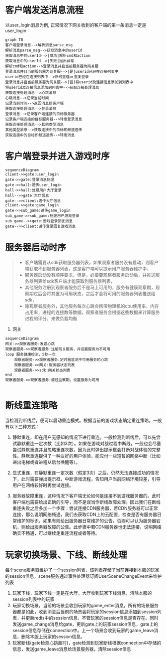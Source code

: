 

# 客户端发送消息流程

以user_login消息为例, 正常情况下网关收到的客户端的第一条消息一定是user_login

```mermaid
graph TB
客户端登录消息-->解析消息parse_msg
解析消息parse_msg-->获取消息中的userId
获取消息中的userId-->|成功|解析cmd和action
获取消息中的userId-->|失败|抛出异常
解析cmd和action-->登录消息并且当前服务器为网关服
登录消息并且当前服务器为网关服-->|是|userid已经在连接列表中
userid已经在连接列表中-->断线重连or重复登录
登录消息并且当前服务器为网关服-->|否|将userid及连接信息添加到列表中
将userid及连接信息添加到列表中-->获取连接处理消息
获取连接处理消息-->心跳消息
心跳消息-->记录当前时间
记录当前时间-->返回消息给客户端
获取连接处理消息-->登录消息
登录消息-->记录客户端连接的目标服务器
记录客户端连接的目标服务器-->转发登录消息
获取连接处理消息-->其他类型消息
其他类型消息-->获取连接中的目标即频道透传
获取连接中的目标即频道透传-->转发消息
```

# 客户端登录并进入游戏时序

```mermaid
sequenceDiagram
client->>gate:user_login
gate->>gate:登录消息处理
gate->>hall:透传user_login
hall->>hall:处理用户大厅登录
hall-->>gate:大厅信息
gate-->>client:透传大厅信息
client->>gate:game_login
gate->>sub_game:透传game_login
sub_game->>sub_game:处理用户游戏登录
sub_game-->>gate:游戏登录回复消息
gate-->>client:透传登录回复游戏消息

```





# 服务器启动时序

> + 客户端需要从sdk获取服务器列表，如果观察者服务没有启动，则客户端获取不到服务器列表，这是客户端可以提示用户服务器维护中，
> + 服务器启动没有顺序要求，但是，必要要观察者服务启动后，并推送服务器列表给sdk客户端才能获取到服务器列表，
> + 其他服务注册到观察者服务后不是马上可用的，服务有健康观察期，观察期过后会将其置为可用状态，之后才会将可用的服务器列表推送给sdk，
> + 除观察者服务外，其他服务每次心跳会携带物理机的cpu使用率，内存占用率，进程的连接数等数据，观察者服务会根据这些数据来计算服务进程的评分，来做负载均衡

1. 网关

```mermaid
sequenceDiagram
网关->>观察者服务:发送心跳
观察者服务->>观察者服务:注册网关服务，并设置服务为不可用
loop 服务健康检测，5秒一次
	观察者服务->>观察者服务:定时器监测不可用服务的心跳
	观察者服务->>网关:服务器状态列表
	观察者服务->>sdk:网关状态列表
end
观察者服务->>观察者服务:渡过监察期，设置服务为可用


```



# 断线重连策略

当检测到断线后，便可以启动重连模式。根据当前的游戏状态确定重连策略，一般有以下三种方式：

1) 静默重连，即在用户无感知的情况下进行重连。一般检测到断线后，可以先尝试静默重连一定次数（比如3次）。如果在游戏对战过程中断线，一般也会尽量尝试静默重连并且忽略重连次数，因为此时弹出提示框会打断对战体验的完整性。静默重连提供了一种友好的用户体验，能应付一些短暂的网络中断（比如进出电梯或者进程从后台唤醒等）。

2) 显式重连，在静默重连一定次数（假定3次）之后，仍然无法连接成功的情况下，此时需要弹出提示框，中断游戏流程，告知用户当前网络环境较差，引导用户在网络较好时再尝试连接。

3) 服务器故障重连，这种情况下客户端无论如何是连接不到游戏服务器的。此时客户端也需要给出正确的引导，而不是误当作断线故障处理。因此我们在断线重连失败之后多加一个步骤：尝试连接CDN服务器，若CDN服务器可以正常连接，那么说明网络畅通，我们去获取CDN上的云配置，检查是否有服务器日常维护的标识，如果有则给出服务器日常维护的公告，否则可以认为服务器宕机，则给出服务器故障的公告。此步骤中若CDN服务器也无法连接，说明网络确实不畅通，可以继续走重连流程或者等待。



# 玩家切换场景、下线、断线处理

每个scene服务器维护了一个session列表，该列表存储了当前连接到本服的玩家的session信息，scene服务通过事件处理器订阅UserSceneChangeEvent来维护列表

1. 玩家下线，玩家下线一定是在大厅，大厅收到玩家下线消息，清除本服的session列表中的玩家
2. 玩家切换场景，当前的场景会收到玩家的game_enter消息，所有的场景服务器都是如此，收到消息后当前的场景会将玩家的session信息添加到session列表，并更新redis中的session信息，不管玩家的session信息是否存在。同时发送game_change消息给gate，更新gate上的玩家session信息，gate上的session信息存储在connection中。上一个场景会收到玩家的game_leave消息，删除本服上玩家的session信息。
3. 玩家断线(gate检测心跳超时)，gate检测到玩家断线根据connection中存储的信息，发送game_leave消息给场景服务器，清除session信息